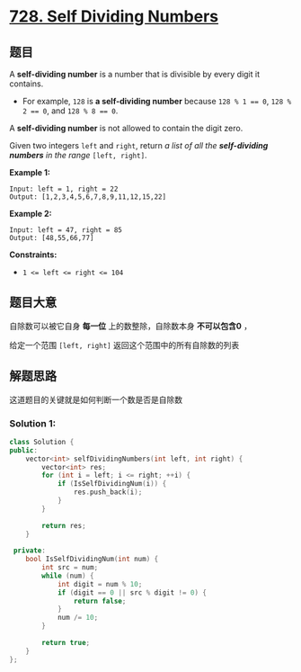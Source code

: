# [728. Self Dividing Numbers](https://leetcode-cn.com/problems/self-dividing-numbers/)



## 题目

A **self-dividing number** is a number that is divisible by every digit it contains.

- For example, `128` is **a self-dividing number** because `128 % 1 == 0`, `128 % 2 == 0`, and `128 % 8 == 0`.

A **self-dividing number** is not allowed to contain the digit zero.

Given two integers `left` and `right`, return *a list of all the **self-dividing numbers** in the range* `[left, right]`.

 

**Example 1:**

```
Input: left = 1, right = 22
Output: [1,2,3,4,5,6,7,8,9,11,12,15,22]
```

**Example 2:**

```
Input: left = 47, right = 85
Output: [48,55,66,77]
```

 

**Constraints:**

- `1 <= left <= right <= 104`

## 题目大意

自除数可以被它自身 **每一位** 上的数整除，自除数本身 **不可以包含0** ，

给定一个范围 `[left, right]` 返回这个范围中的所有自除数的列表

## 解题思路

这道题目的关键就是如何判断一个数是否是自除数

### Solution 1:


````c++
class Solution {
public:
    vector<int> selfDividingNumbers(int left, int right) {
        vector<int> res;
        for (int i = left; i <= right; ++i) {
            if (IsSelfDividingNum(i)) {
                res.push_back(i);
            }
        }
        
        return res;
    }
    
 private:
    bool IsSelfDividingNum(int num) {
        int src = num;
        while (num) {
            int digit = num % 10;
            if (digit == 0 || src % digit != 0) {
                return false;
            }
            num /= 10;
        }
        
        return true;
    }
};
````
